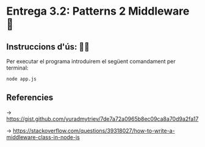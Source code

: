 # Entrega 3.2: Patterns 2 Middleware 🧪

## Instruccions d'ús: 🧙‍♂️

Per executar el programa introduirem el següent comandament per terminal:

    node app.js

## Referencies

-> https://gist.github.com/yuradmytriev/7de7a72a0965b8ec09ca8a70d9a2fa17

-> https://stackoverflow.com/questions/39318027/how-to-write-a-middleware-class-in-node-js

